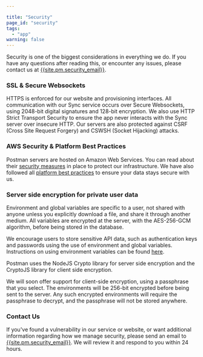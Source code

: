 ```yaml
---

title: "Security"
page_id: "security"
tags: 
  - "app"
warning: false
---
```


Security is one of the biggest considerations in everything we do. If you have any questions after reading this, or encounter any issues, please contact us at [{{site.pm.security_email}}][0].

### SSL & Secure Websockets

HTTPS is enforced for our website and provisioning interfaces. All communication with our Sync service occurs over Secure Websockets, using 2048-bit digital signatures and 128-bit encryption. We also use HTTP Strict Transport Security to ensure the app never interacts with the Sync server over insecure HTTP. Our servers are also protected against CSRF (Cross Site Request Forgery) and CSWSH (Socket Hijacking) attacks.

### AWS Security & Platform Best Practices

Postman servers are hosted on Amazon Web Services. You can read about their [security measures][1] in place to protect our infrastructure. We have also followed all [platform best practices][2] to ensure your data stays secure with us.

### Server side encryption for private user data

Environment and global variables are specific to a user, not shared with anyone unless you explicitly download a file, and share it through another medium. All variables are encrypted at the server, with the AES-256-GCM algorithm, before being stored in the database.

We encourage users to store sensitive API data, such as authentication keys and passwords using the use of environment and global variables. Instructions on using environment variables can be found [here][3].

Postman uses the NodeJS Crypto library for server side encryption and the CryptoJS library for client side encryption.

We will soon offer support for client-side encryption, using a passphrase that you select. The environments will be 256-bit encrypted before being sent to the server. Any such encrypted environments will require the passphrase to decrypt, and the passphrase will not be stored anywhere.

### Contact Us

If you've found a vulnerability in our service or website, or want additional information regarding how we manage security, please send an email to [{{site.pm.security_email}}][0]. We will review it and respond to you within 24 hours.


[0]: mailto:{{site.pm.security_email}}
[1]: http://aws.amazon.com/security/
[2]: http://aws.amazon.com/security/security-resources/
[3]: https://www.getpostman.com/docs/environments
